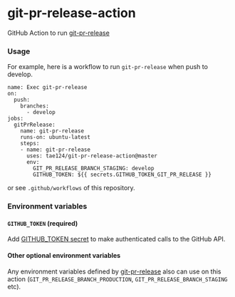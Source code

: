 # git-pr-release-action

GitHub Action to run [git-pr-release](https://github.com/motemen/git-pr-release)

### Usage

For example, here is a workflow to run `git-pr-release` when push to develop.

```
name: Exec git-pr-release
on:
  push:
    branches:
      - develop
jobs:
  gitPrRelease:
    name: git-pr-release
    runs-on: ubuntu-latest
    steps:
    - name: git-pr-release
      uses: tae124/git-pr-release-action@master
      env:
        GIT_PR_RELEASE_BRANCH_STAGING: develop
        GITHUB_TOKEN: ${{ secrets.GITHUB_TOKEN_GIT_PR_RELEASE }}
```

or see `.github/workflows` of this repository.

### Environment variables

#### `GITHUB_TOKEN` (required)

Add [GITHUB_TOKEN secret](https://help.github.com/en/articles/virtual-environments-for-github-actions#github_token-secret) to make authenticated calls to the GitHub API.

#### Other optional environment variables

Any environment variables defined by [git-pr-release](https://github.com/motemen/git-pr-release) also can use on this action (`GIT_PR_RELEASE_BRANCH_PRODUCTION`, `GIT_PR_RELEASE_BRANCH_STAGING` etc).
